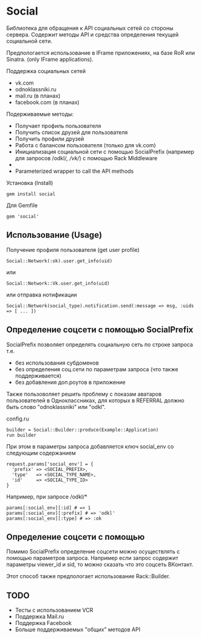 Social
====================

Библиотека для обращения к API социальных сетей со стороны сервера. Содержит методы API и средства определения текущей социальной сети. 

Предпологается использование в IFrame приложениях, на базе RoR или Sinatra. 
(only IFrame applications).

Поддержка социальных сетей

* vk.com
* odnoklassniki.ru
* mail.ru (в планах)
* facebook.com (в планах)

Подерживаемые методы:

* Получает профиль пользователя
* Получить список друзей для пользователя
* Получить профили друзей
* Работа с балансом пользователя (только для vk.com)
* Инициализация социальной сети с помощью SocialPrefix (например для запросов /odkl/*, /vk/*) с помощью Rack Middleware
* 
* Parameterized wrapper to call the API methods

Установка (Install)

    gem install social

Для Gemfile

    gem 'social'


Использование (Usage)
---------------------

Получение профиля пользователя (get user profile)

    Social::Network(:ok).user.get_info(uid)

или

    Social::Network::Vk.user.get_info(uid)

или отправка нотификации

    Social::Network(social_type).notification.send(:message => msg, :uids => [ ... ])


Определение соцсети с помощью SocialPrefix
---------------------

SocialPrefix позволяет определять социальную сеть по строке запроса т.е.

- без использования субдоменов
- без определения соц.сети по параметрам запроса (что также поддерживается)
- без добавления доп.роутов в приложение

Также пользоволяет решить проблему с показам аватаров пользователей в Одноклассниках, для которых в REFERRAL должно быть слово "odnoklassniki" или "odkl".

config.ru

    builder = Social::Builder::produce(Example::Application)
    run builder

При этом в параметры запроса добавляется ключ social_env
со следующим содержанием

    request.params['social_env'] = {
      'prefix' => <SOCIAL_PREFIX>, 
      'type'   => <SOCIAL_TYPE_NAME>,
      'id'     => <SOCIAL_TYPE_ID>
    }

Например, при запросе /odkl/*

    params[:social_env][:id] # => 1
    params[:social_env][:prefix] # => 'odkl'
    params[:social_env][:type] # => :ok

Определение соцсети с помощью
---------------------

Помимо SocialPrefix определение соцсети можно осуществлять
с помощью параметров запроса. Например если запрос содержит
параметры viewer_id и sid, то можно сказать что это 
соцсеть ВКонтакт.

Этот способ также предпологает использование Rack::Builder.

TODO
---------------------

* Тесты с использованием VCR
* Поддержка Mail.ru
* Поддержка Facebook
* Больше поддерживаемых "общих" методов API

